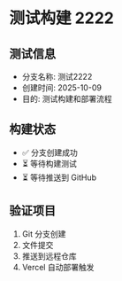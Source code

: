 # 测试构建 2222

## 测试信息
- 分支名称: 测试2222
- 创建时间: 2025-10-09
- 目的: 测试构建和部署流程

## 构建状态
- ✅ 分支创建成功
- ⏳ 等待构建测试
- ⏳ 等待推送到 GitHub

## 验证项目
1. Git 分支创建
2. 文件提交
3. 推送到远程仓库
4. Vercel 自动部署触发

